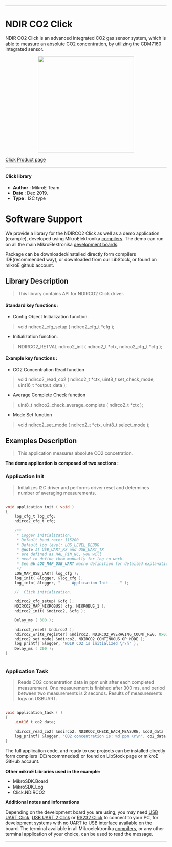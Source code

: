 
---
# NDIR CO2 Click

NDIR CO2 Click is an advanced integrated CO2 gas sensor system, which is able to measure an absolute CO2 concentration, by utilizing the CDM7160 integrated sensor.

<p align="center">
  <img src="https://download.mikroe.com/images/click_for_ide/ndirco2_click.png" height=300px>
</p>

[Click Product page](https://www.mikroe.com/ndir-co2-click)

---


#### Click library 

- **Author**        : MikroE Team
- **Date**          : Dec 2019.
- **Type**          : I2C type


# Software Support

We provide a library for the NDIRCO2 Click 
as well as a demo application (example), developed using MikroElektronika 
[compilers](https://shop.mikroe.com/compilers). 
The demo can run on all the main MikroElektronika [development boards](https://shop.mikroe.com/development-boards).

Package can be downloaded/installed directly form compilers IDE(recommended way), or downloaded from our LibStock, or found on mikroE github account. 

## Library Description

> This library contains API for NDIRCO2 Click driver.

#### Standard key functions :

- Config Object Initialization function.
> void ndirco2_cfg_setup ( ndirco2_cfg_t *cfg ); 
 
- Initialization function.
> NDIRCO2_RETVAL ndirco2_init ( ndirco2_t *ctx, ndirco2_cfg_t *cfg );


#### Example key functions :

- CO2 Concentration Read function
> void ndirco2_read_co2 ( ndirco2_t *ctx, uint8_t set_check_mode, uint16_t *output_data );
 
- Average Complete Check function
> uint8_t ndirco2_check_average_complete ( ndirco2_t *ctx );

- Mode Set function
> void ndirco2_set_mode ( ndirco2_t *ctx, uint8_t select_mode );

## Examples Description

> This application measures absolute CO2 concetration.

**The demo application is composed of two sections :**

### Application Init 

> Initializes I2C driver and performs driver reset and determines
> number of averaging measurements.

```c

void application_init ( void )
{
    log_cfg_t log_cfg;
    ndirco2_cfg_t cfg;

    /** 
     * Logger initialization.
     * Default baud rate: 115200
     * Default log level: LOG_LEVEL_DEBUG
     * @note If USB_UART_RX and USB_UART_TX 
     * are defined as HAL_PIN_NC, you will 
     * need to define them manually for log to work. 
     * See @b LOG_MAP_USB_UART macro definition for detailed explanation.
     */
    LOG_MAP_USB_UART( log_cfg );
    log_init( &logger, &log_cfg );
    log_info( &logger, "---- Application Init ----" );

    //  Click initialization.

    ndirco2_cfg_setup( &cfg );
    NDIRCO2_MAP_MIKROBUS( cfg, MIKROBUS_1 );
    ndirco2_init( &ndirco2, &cfg );

    Delay_ms ( 300 );

    ndirco2_reset( &ndirco2 );
    ndirco2_write_register( &ndirco2, NDIRCO2_AVERAGING_COUNT_REG, 0x03 );
    ndirco2_set_mode( &ndirco2, NDIRCO2_CONTINUOUS_OP_MODE );
    log_printf( &logger, "NDIR CO2 is initialized \r\n" );
    Delay_ms ( 200 );
}
  
```

### Application Task

> Reads CO2 concentration data in ppm unit after each completed measurement.
> One measurement is finished after 300 ms, and period between two measurements is 2 seconds.
> Results of measurements logs on USBUART.

```c

void application_task ( )
{
    uint16_t co2_data;

    ndirco2_read_co2( &ndirco2, NDIRCO2_CHECK_EACH_MEASURE, &co2_data );
    log_printf( &logger, "CO2 concentration is: %d ppm \r\n", co2_data );
}

```

The full application code, and ready to use projects can be  installed directly form compilers IDE(recommneded) or found on LibStock page or mikroE GitHub accaunt.

**Other mikroE Libraries used in the example:** 

- MikroSDK.Board
- MikroSDK.Log
- Click.NDIRCO2

**Additional notes and informations**

Depending on the development board you are using, you may need 
[USB UART Click](https://shop.mikroe.com/usb-uart-click), 
[USB UART 2 Click](https://shop.mikroe.com/usb-uart-2-click) or 
[RS232 Click](https://shop.mikroe.com/rs232-click) to connect to your PC, for 
development systems with no UART to USB interface available on the board. The 
terminal available in all Mikroelektronika 
[compilers](https://shop.mikroe.com/compilers), or any other terminal application 
of your choice, can be used to read the message.



---
